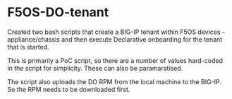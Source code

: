 # F5OS-DO-tenant
Created two bash scripts that create a BIG-IP tenant within F5OS devices - appliance/chassis and then execute Declarative onboarding for the tenant that is started.

This is primarily a PoC script, so there are a number of values hard-coded in the script for simplicity. These can also be paramaratised.

The script also uploads the DO RPM from the local machine to the BIG-IP. So the RPM needs to be downloaded first.
